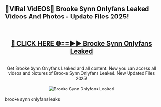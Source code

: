 <h2>🔴VIRal VidEOS🔴 Brooke Synn Onlyfans Leaked Videos And Photos - Update Files 2025!</h2>
<br>
<div align="center">
<h2><a href="https://virallinks.top/odZfE0" rel="nofollow">🔴 CLICK HERE 🌐==►► Brooke Synn Onlyfans Leaked</a></h2>
<br>
Get Brooke Synn Onlyfans Leaked and all content. Now you can access all videos and pictures of Brooke Synn Onlyfans Leaked. New Updated Files 2025!
<br>
<br>
<a href="https://virallinks.top/odZfE0" rel="nofollow" data-target="animated-image.originalLink"><img src="https://i.imgur.com/dJHk4Zq.gif)" alt="Brooke Synn Onlyfans Leaked" style="max-width: 100%; display: inline-block;" data-target="animated-image.originalImage"></a>
</div>
<br>
brooke synn onlyfans leaks